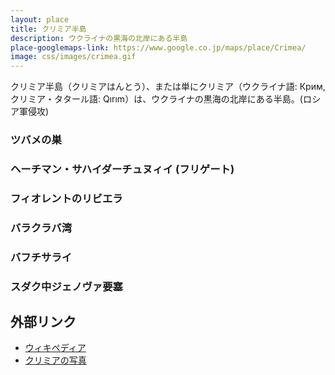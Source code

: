 ```yaml
---
layout: place
title: クリミア半島
description: ウクライナの黒海の北岸にある半島
place-googlemaps-link: https://www.google.co.jp/maps/place/Crimea/
image: css/images/crimea.gif
---
```

クリミア半島（クリミアはんとう）、または単にクリミア（ウクライナ語: Крим, クリミア・タタール語: Qırım）は、ウクライナの黒海の北岸にある半島。(ロシア軍侵攻)

### ツバメの巣
<div class='lazyload' about='https://farm5.static.flickr.com/4024/4662780391_64950c212c_b.jpg'>
<!--
<a href='https://www.flickr.com/photos/massalim/4662780391/' target='_blank'><img xmlns:dct='https://purl.org/dc/terms/' href='https://purl.org/dc/dcmitype/StillImage' rel='dct:type' src='https://farm5.static.flickr.com/4024/4662780391_64950c212c_b.jpg' alt='Ласточкино гнездо by Fr Maxim Massalitin, on Flickr' title='Ласточкино гнездо by Fr Maxim Massalitin, on Flickr' border='0'/></a><br/><a rel='license' href='https://creativecommons.org/licenses/by-sa/2.0/' target='_blank'><img src='https://i.creativecommons.org/l/by-sa/2.0/80x15.png' alt='Creative Commons Creative Commons Attribution-Share Alike 2.0 Generic License' title='Creative Commons Creative Commons Attribution-Share Alike 2.0 Generic License' border='0' align='left'></a>&nbsp; &nbsp;by&nbsp;<a href='https://www.flickr.com/people/massalim/' target='_blank'>&nbsp;</a><a xmlns:cc='https://creativecommons.org/ns#' rel='cc:attributionURL' property='cc:attributionName' href='https://www.flickr.com/people/massalim/' target='_blank'>Fr Maxim Massalitin</a><a href='https://www.imagecodr.org/' target='_blank'>&nbsp;</a>
-->
</div>

### ヘーチマン・サハイダーチュヌィイ (フリゲート)
<div class='lazyload' about='https://farm8.static.flickr.com/7119/7428049628_7611e29d68_b.jpg'>
<!--
<a href='https://www.flickr.com/photos/ashenwolf/7428049628/' target='_blank'><img xmlns:dct='https://purl.org/dc/terms/' href='https://purl.org/dc/dcmitype/StillImage' rel='dct:type' src='https://farm8.static.flickr.com/7119/7428049628_7611e29d68_b.jpg' alt='Ukrainian Frigate U130 &rdquo;Hetman Sahaydach by Wolfhowl, on Flickr' title='Ukrainian Frigate U130 &rdquo;Hetman Sahaydach by Wolfhowl, on Flickr' border='0'/></a><br/><a rel='license' href='https://creativecommons.org/licenses/by-nc/2.0/' target='_blank'><img src='https://i.creativecommons.org/l/by-nc/2.0/80x15.png' alt='Creative Commons Creative Commons Attribution-Noncommercial 2.0 Generic License' title='Creative Commons Creative Commons Attribution-Noncommercial 2.0 Generic License' border='0' align='left'></a>&nbsp; &nbsp;by&nbsp;<a href='https://www.flickr.com/people/ashenwolf/' target='_blank'>&nbsp;</a><a xmlns:cc='https://creativecommons.org/ns#' rel='cc:attributionURL' property='cc:attributionName' href='https://www.flickr.com/people/ashenwolf/' target='_blank'>Wolfhowl</a><a href='https://www.imagecodr.org/' target='_blank'>&nbsp;</a>
-->
</div>

### フィオレントのリビエラ
<div class='lazyload' about='https://farm7.static.flickr.com/6067/6147001554_d5dc0306f0_b.jpg'>
<!--
<a href='https://www.flickr.com/photos/23929337@N02/6147001554/' target='_blank'><img xmlns:dct='https://purl.org/dc/terms/' href='https://purl.org/dc/dcmitype/StillImage' rel='dct:type' src='https://farm7.static.flickr.com/6067/6147001554_d5dc0306f0_b.jpg' alt='Fiolent riviera by nejix, on Flickr' title='Fiolent riviera by nejix, on Flickr' border='0'/></a><br/><a rel='license' href='https://creativecommons.org/licenses/by-nc-sa/2.0/' target='_blank'><img src='https://i.creativecommons.org/l/by-nc-sa/2.0/80x15.png' alt='Creative Commons Creative Commons Attribution-Noncommercial-Share Alike 2.0 Generic License' title='Creative Commons Creative Commons Attribution-Noncommercial-Share Alike 2.0 Generic License' border='0' align='left'></a>&nbsp; &nbsp;by&nbsp;<a href='https://www.flickr.com/people/23929337@N02/' target='_blank'>&nbsp;</a><a xmlns:cc='https://creativecommons.org/ns#' rel='cc:attributionURL' property='cc:attributionName' href='https://www.flickr.com/people/23929337@N02/' target='_blank'>nejix</a><a href='https://www.imagecodr.org/' target='_blank'>&nbsp;</a>
-->
</div>

### バラクラバ湾
<div class='lazyload' about='https://farm7.static.flickr.com/6195/6146448977_d7f2d680af_b.jpg'>
<!--
<a href='https://www.flickr.com/photos/23929337@N02/6146448977/' target='_blank'><img xmlns:dct='https://purl.org/dc/terms/' href='https://purl.org/dc/dcmitype/StillImage' rel='dct:type' src='https://farm7.static.flickr.com/6195/6146448977_d7f2d680af_b.jpg' alt='Balaklava by nejix, on Flickr' title='Balaklava by nejix, on Flickr' border='0'/></a><br/><a rel='license' href='https://creativecommons.org/licenses/by-nc-sa/2.0/' target='_blank'><img src='https://i.creativecommons.org/l/by-nc-sa/2.0/80x15.png' alt='Creative Commons Creative Commons Attribution-Noncommercial-Share Alike 2.0 Generic License' title='Creative Commons Creative Commons Attribution-Noncommercial-Share Alike 2.0 Generic License' border='0' align='left'></a>&nbsp; &nbsp;by&nbsp;<a href='https://www.flickr.com/people/23929337@N02/' target='_blank'>&nbsp;</a><a xmlns:cc='https://creativecommons.org/ns#' rel='cc:attributionURL' property='cc:attributionName' href='https://www.flickr.com/people/23929337@N02/' target='_blank'>nejix</a><a href='https://www.imagecodr.org/' target='_blank'>&nbsp;</a>
-->
</div>

### バフチサライ
<div class='lazyload' about='https://farm4.static.flickr.com/3798/9718040894_92dfe66525_b.jpg'>
<!--
<a href='https://www.flickr.com/photos/restlessglobetrotter/9718040894/' target='_blank'><img xmlns:dct='https://purl.org/dc/terms/' href='https://purl.org/dc/dcmitype/StillImage' rel='dct:type' src='https://farm4.static.flickr.com/3798/9718040894_92dfe66525_b.jpg' alt='Bakhchysarai by xJason.Rogersx, on Flickr' title='Bakhchysarai by xJason.Rogersx, on Flickr' border='0'/></a><br/><a rel='license' href='https://creativecommons.org/licenses/by/2.0/' target='_blank'><img src='https://i.creativecommons.org/l/by/2.0/80x15.png' alt='Creative Commons Creative Commons Attribution 2.0 Generic License' title='Creative Commons Creative Commons Attribution 2.0 Generic License' border='0' align='left'></a>&nbsp; &nbsp;by&nbsp;<a href='https://www.flickr.com/people/restlessglobetrotter/' target='_blank'>&nbsp;</a><a xmlns:cc='https://creativecommons.org/ns#' rel='cc:attributionURL' property='cc:attributionName' href='https://www.flickr.com/people/restlessglobetrotter/' target='_blank'>xJason.Rogersx</a><a href='https://www.imagecodr.org/' target='_blank'>&nbsp;</a>
-->
</div>

### スダク中ジェノヴァ要塞
<div class='lazyload' about='https://farm3.static.flickr.com/2856/9549000716_60ea8982e5_b.jpg'>
<!--
<a href='https://www.flickr.com/photos/alexxx-malev/9549000716/' target='_blank'><img xmlns:dct='https://purl.org/dc/terms/' href='https://purl.org/dc/dcmitype/StillImage' rel='dct:type' src='https://farm3.static.flickr.com/2856/9549000716_60ea8982e5_b.jpg' alt='Sudak 6 by Alexxx1979, on Flickr' title='Sudak 6 by Alexxx1979, on Flickr' border='0'/></a><br/><a rel='license' href='https://creativecommons.org/licenses/by-sa/2.0/' target='_blank'><img src='https://i.creativecommons.org/l/by-sa/2.0/80x15.png' alt='Creative Commons Creative Commons Attribution-Share Alike 2.0 Generic License' title='Creative Commons Creative Commons Attribution-Share Alike 2.0 Generic License' border='0' align='left'></a>&nbsp; &nbsp;by&nbsp;<a href='https://www.flickr.com/people/alexxx-malev/' target='_blank'>&nbsp;</a><a xmlns:cc='https://creativecommons.org/ns#' rel='cc:attributionURL' property='cc:attributionName' href='https://www.flickr.com/people/alexxx-malev/' target='_blank'>Alexxx1979</a><a href='https://www.imagecodr.org/' target='_blank'>&nbsp;</a>
-->
</div>

## 外部リンク

* <a href="https://ja.wikipedia.org/wiki/%E3%82%AF%E3%83%AA%E3%83%9F%E3%82%A2%E5%8D%8A%E5%B3%B6">ウィキペディア</a>
* <a href="https://travel.nationalgeographic.com/travel/best-trips-2013/crimea-ukraine-photos/">クリミアの写真</a>
